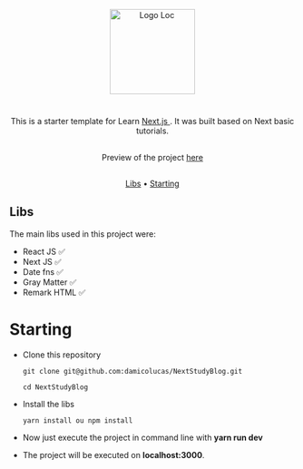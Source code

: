 <p align="center">
<a href="#">
        <img width="150" src="http://res.cloudinary.com/unicodeveloper/image/upload/v1524776764/next-jslogo.svg" alt="Logo Loc" title="Logo Loc" />
	</a>
</p>

#

<p align="center">
    This is a starter template for Learn <a href='https://nextjs.org/learn/basics/create-nextjs-app'>
    Next.js
    </a>. It was built based on Next basic tutorials.
</p>

##

<p align="center"> Preview of the project <a href="https://next-study-blog.vercel.app" target="_blank" >here</a> </p>

##

<p align="center">
    <a href="#Libs">Libs</a> • 
    <a href="#Starting">Starting</a>
</p>

##

## Libs

The main libs used in this project were:

- React JS :white_check_mark:
- Next JS :white_check_mark:
- Date fns :white_check_mark:
- Gray Matter :white_check_mark:
- Remark HTML :white_check_mark:

# Starting

- Clone this repository

  ```
  git clone git@github.com:damicolucas/NextStudyBlog.git

  cd NextStudyBlog
  ```

- Install the libs

  ```
  yarn install ou npm install
  ```

- Now just execute the project in command line with **yarn run dev**

- The project will be executed on **localhost:3000**.
